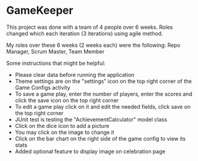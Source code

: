 # GameKeeper
This project was done with a team of 4 people over 6 weeks.
Roles changed which each iteration (3 iterations) using agile method.

My roles over these 6 weeks (2 weeks each) were the following:
Repo Manager,
Scrum Master,
Team Member



Some instructions that might be helpful:
- Please clear data before running the application
- Theme settings are on the "settings" icon on the top right corner of the Game Configs activity
- To save a game play, enter the number of players, enter the scores and click the save icon on the top right corner
- To edit a game play click on it and edit the needed fields, click save on the top right corner
- JUnit test is testing the "AchievementCalculator" model class
- Click on the dice icon to add a picture
- You may click on the image to change it
- Click on the bar chart on the right side of the game config to view its stats
- Added optional feature to display image on celebration page
